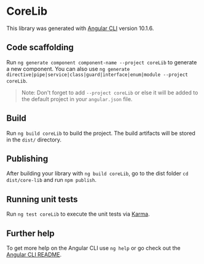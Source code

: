 # CoreLib

This library was generated with [Angular CLI](https://github.com/angular/angular-cli) version 10.1.6.

## Code scaffolding

Run `ng generate component component-name --project coreLib` to generate a new component. You can also use `ng generate directive|pipe|service|class|guard|interface|enum|module --project coreLib`.
> Note: Don't forget to add `--project coreLib` or else it will be added to the default project in your `angular.json` file. 

## Build

Run `ng build coreLib` to build the project. The build artifacts will be stored in the `dist/` directory.

## Publishing

After building your library with `ng build coreLib`, go to the dist folder `cd dist/core-lib` and run `npm publish`.

## Running unit tests

Run `ng test coreLib` to execute the unit tests via [Karma](https://karma-runner.github.io).

## Further help

To get more help on the Angular CLI use `ng help` or go check out the [Angular CLI README](https://github.com/angular/angular-cli/blob/master/README.md).
